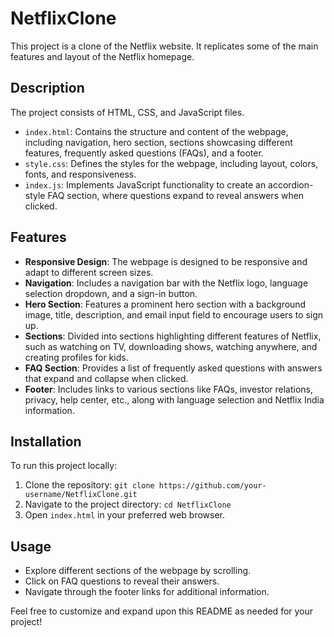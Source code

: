 # NetflixClone

This project is a clone of the Netflix website. It replicates some of the main features and layout of the Netflix homepage.

## Description

The project consists of HTML, CSS, and JavaScript files.

- `index.html`: Contains the structure and content of the webpage, including navigation, hero section, sections showcasing different features, frequently asked questions (FAQs), and a footer.
- `style.css`: Defines the styles for the webpage, including layout, colors, fonts, and responsiveness.
- `index.js`: Implements JavaScript functionality to create an accordion-style FAQ section, where questions expand to reveal answers when clicked.

## Features

- **Responsive Design**: The webpage is designed to be responsive and adapt to different screen sizes.
- **Navigation**: Includes a navigation bar with the Netflix logo, language selection dropdown, and a sign-in button.
- **Hero Section**: Features a prominent hero section with a background image, title, description, and email input field to encourage users to sign up.
- **Sections**: Divided into sections highlighting different features of Netflix, such as watching on TV, downloading shows, watching anywhere, and creating profiles for kids.
- **FAQ Section**: Provides a list of frequently asked questions with answers that expand and collapse when clicked.
- **Footer**: Includes links to various sections like FAQs, investor relations, privacy, help center, etc., along with language selection and Netflix India information.

## Installation

To run this project locally:

1. Clone the repository: `git clone https://github.com/your-username/NetflixClone.git`
2. Navigate to the project directory: `cd NetflixClone`
3. Open `index.html` in your preferred web browser.

## Usage

- Explore different sections of the webpage by scrolling.
- Click on FAQ questions to reveal their answers.
- Navigate through the footer links for additional information.

Feel free to customize and expand upon this README as needed for your project!
